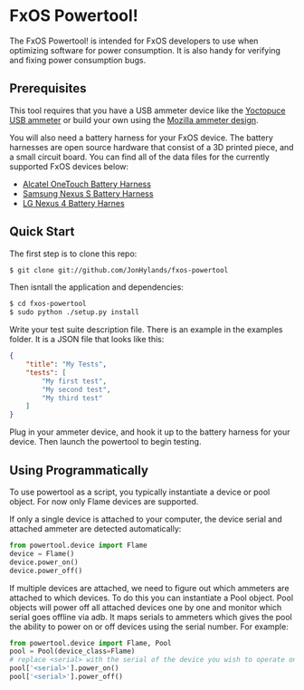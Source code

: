 FxOS Powertool!
===============

The FxOS Powertool! is intended for FxOS developers to use when optimizing software for power consumption.  It is also handy for verifying and fixing power consumption bugs.

Prerequisites
-------------

This tool requires that you have a USB ammeter device like the [Yoctopuce USB ammeter](http://www.yoctopuce.com/EN/products/usb-sensors/yocto-amp) or build your own using the [Mozilla ammeter design](http://wiki.mozilla.org).

You will also need a battery harness for your FxOS device.  The battery harnesses are open source hardware that consist of a 3D printed piece, and a small circuit board.  You can find all of the data files for the currently supported FxOS devices below:

* [Alcatel OneTouch Battery Harness](http://missing.link)
* [Samsung Nexus S Battery Harness](http://missing.link)
* [LG Nexus 4 Battery Harnes](http://missing.link)

Quick Start
-----------

The first step is to clone this repo:

```sh
$ git clone git://github.com/JonHylands/fxos-powertool
```

Then isntall the application and dependencies:

```sh
$ cd fxos-powertool
$ sudo python ./setup.py install
```

Write your test suite description file.  There is an example in the examples folder.  It is a JSON file that looks like this:

```json
{
    "title": "My Tests",
    "tests": [
        "My first test",
        "My second test",
        "My third test"
    ]
}
```

Plug in your ammeter device, and hook it up to the battery harness for your device.  Then launch the powertool to begin testing.

Using Programmatically
----------------------

To use powertool as a script, you typically instantiate a device or pool object. For now only Flame devices are supported.

If only a single device is attached to your computer, the device serial and attached ammeter are detected automatically:
```py
from powertool.device import Flame
device = Flame()
device.power_on()
device.power_off()
```

If multiple devices are attached, we need to figure out which ammeters are attached to which devices. To do this you can
instantiate a Pool object. Pool objects will power off all attached devices one by one and monitor which serial goes
offline via adb. It maps serials to ammeters which gives the pool the ability to power on or off devices using the serial
number. For example:

```py
from powertool.device import Flame, Pool
pool = Pool(device_class=Flame)
# replace <serial> with the serial of the device you wish to operate on
pool['<serial>'].power_on()
pool['<serial>'].power_off()
